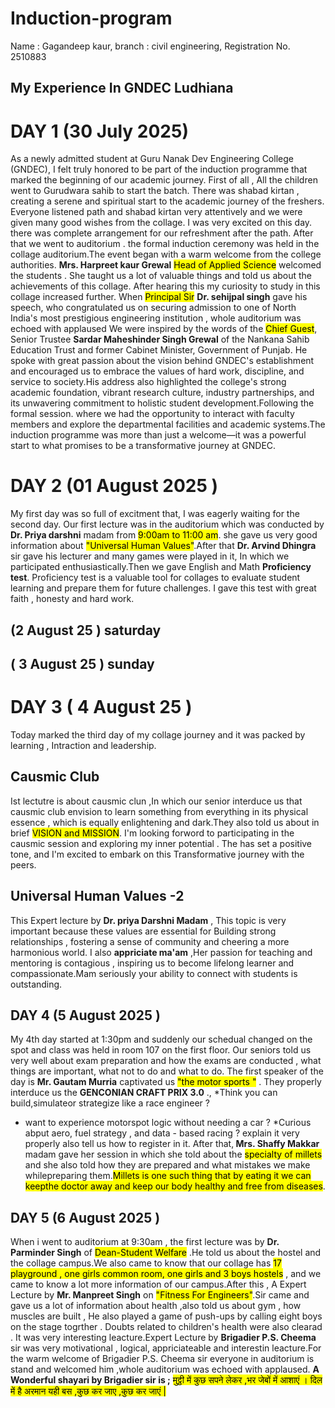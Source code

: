 # Induction-program #
Name : Gagandeep kaur, branch : civil engineering, Registration No. 2510883
## My Experience In GNDEC Ludhiana ##
# DAY 1 (30 July 2025) # 
As a newly admitted student at Guru Nanak Dev Engineering College (GNDEC), I felt truly honored to be part of the induction programme that marked the beginning of our academic journey. First of all , All the children went to Gurudwara sahib to start the batch.
There was shabad kirtan , creating a serene and spiritual start to the academic journey of the freshers.
Everyone listened path and shabad kirtan very attentively and we were given many good wishes from the collage. I was very excited on this day.
there was complete arrangement for our refreshment after the path.
After that we went to auditorium . the formal induction ceremony was held in the collage auditorium.The event began with a warm welcome from the college authorities.
<b>Mrs. Harpreet kaur Grewal</b> <mark>Head of Applied Science</mark> welcomed the students . She taught us a lot of valuable things and told us about the achievements of this collage.
After hearing this my curiosity to study in this collage increased further.
When <mark>Principal Sir</mark> <b>Dr. sehijpal singh</b> gave his speech, who congratulated us on securing admission to one of North India's most prestigious engineering institution , whole auditorium was echoed with applaused
We were inspired by the words of the <mark>Chief Guest</mark>, Senior Trustee <b>Sardar Maheshinder Singh Grewal</b> of the Nankana Sahib Education Trust and former Cabinet Minister, Government of Punjab. He spoke with great passion about the vision behind GNDEC's establishment and encouraged us to embrace the values of hard work, discipline, and service to society.His address also highlighted the college's strong academic foundation, vibrant research culture, industry partnerships, and its unwavering commitment to holistic student development.Following the formal session. where we had the opportunity to interact with faculty members and explore the departmental facilities and academic systems.The induction programme was more than just a welcome—it was a powerful start to what promises to be a transformative journey at GNDEC. 

# DAY 2 (01 August 2025 ) #
My first day was so full of excitment that, I was eagerly waiting for the second day. Our first lecture was in the auditorium which was conducted by <b>Dr. Priya darshni</b> madam from <mark>9:00am to 11:00 am</mark>.
she gave us very good information about <mark>"Universal Human Values"</mark>.After that <b>Dr. Arvind Dhingra</b> sir gave his lecturer and many games were played in it, In which we participated enthusiastically.Then we gave English and Math <b>Proficiency test</b>. Proficiency test is a valuable tool for collages to evaluate student learning and prepare them for future challenges. I gave this test with great faith , honesty and hard work.

## (2 August 25 ) saturday ##
## ( 3 August 25 ) sunday ##

# DAY 3 ( 4 August 25 ) # 
Today marked the third day of my collage journey and it was packed by learning , Intraction and leadership.
## Causmic Club ##
Ist lectutre is about causmic clun ,In which our senior interduce us that causmic club envision to learn something from everything in its physical essence , which is equally enlightening and dark.They also told us about in brief <mark>VISION and MISSION</mark>. I'm looking forword to participating in the causmic session and exploring my inner potential . The has set a positive tone, and I'm excited to embark on this Transformative journey with the peers.
## Universal Human Values -2 ##
This Expert lecture by <b>Dr. priya Darshni Madam</b> , This topic is very important because these values are essential for Building strong relationships , fostering a sense of community and cheering a more harmonious world. I also <b>appriciate ma'am</b> ,Her passion for teaching and mentoring is contagious , inspiring us to become lifelong learner and compassionate.Mam seriously your ability to connect with students is outstanding.
## DAY 4 (5 August 2025 ) ##
My 4th day started at 1:30pm and suddenly our schedual changed on the spot and class was held in room 107 on the first floor. Our seniors told us very well about exam preparation and how the exams are conducted , what things are important, what not to do and what to do.
The first speaker of the day is <b>Mr. Gautam Murria</b> captivated us <mark>"the motor sports "</mark> . They properly interduce us the <b>GENCONIAN CRAFT PRIX 3.0</b> ., 
*Think you can build,simulateor strategize like a race engineer ?
* want to experience motorspot logic without needing a car ?
*Curious abput aero, fuel strategy , and data - based racing ?
explain it very properly also tell us how to register in it.
After that,<b> Mrs. Shaffy Makkar</b> madam gave her session in which she told about the <mark>specialty of millets</mark> and she also told how they are prepared and what mistakes we make whilepreparing them.<mark>Millets is one such thing that by eating it we can keepthe doctor away and keep our body healthy and free from diseases</mark>.

## DAY 5 (6 August 2025 ) ##
When i went to auditorium at 9:30am , the first lecture was by <b>Dr. Parminder Singh</b> of <mark>Dean-Student Welfare</mark> .He told us about the hostel and the collage campus.We also came to know that our collage has <mark>17 playground , one girls common room, one girls and 3 boys hostels</mark> , and we came to know a lot more information of our campus.After this , A Expert Lecture by <b>Mr. Manpreet Singh</b> on <mark>"Fitness For Engineers"</mark>.Sir came and gave us a lot of information about health ,also told us about gym , how muscles are built , He also played a game of push-ups by calling eight boys on the stage togrther . Doubts related to children's health were also clearad . It was very interesting leacture.Expert Lecture by <b>Brigadier P.S. Cheema</b> sir was very motivational , logical, appriciateable and interestin leacture.For the warm welcome of Brigadier P.S. Cheema sir everyone in auditorium is stand and welcomed him ,whole auditorium was echoed with applaused.
<b>A Wonderful shayari by Brigadier sir is ;</b>
<mark>मुट्ठी में कुछ सपने लेकर ,भर जेबों में आशाएं ।
दिल में है अरमान यही बस ,कुछ कर जाए ,कुछ कर जाएं |</mark>
